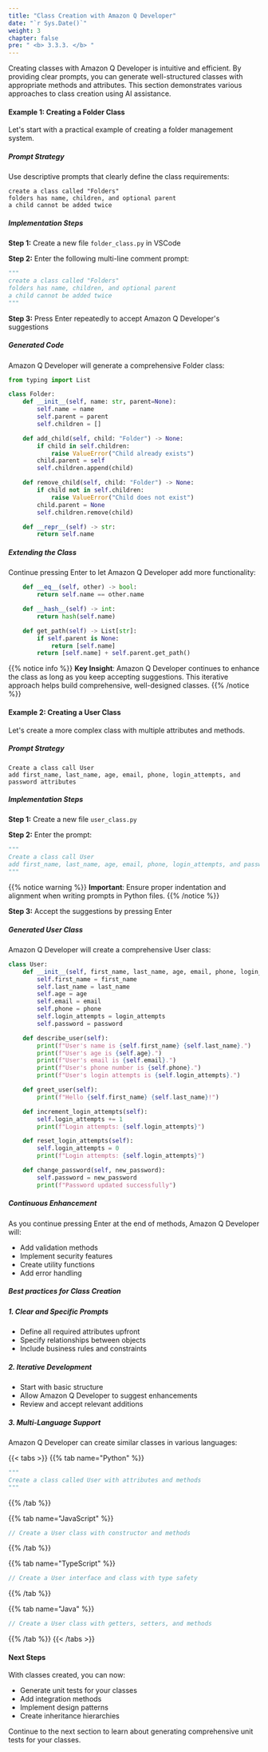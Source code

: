 ```yaml
---
title: "Class Creation with Amazon Q Developer"
date: "`r Sys.Date()`"
weight: 3
chapter: false
pre: " <b> 3.3.3. </b> "
---
```


Creating classes with Amazon Q Developer is intuitive and efficient. By providing clear prompts, you can generate well-structured classes with appropriate methods and attributes. This section demonstrates various approaches to class creation using AI assistance.

#### Example 1: Creating a Folder Class

Let's start with a practical example of creating a folder management system.

##### Prompt Strategy
Use descriptive prompts that clearly define the class requirements:

```text
create a class called "Folders"
folders has name, children, and optional parent
a child cannot be added twice
```

##### Implementation Steps

**Step 1:** Create a new file `folder_class.py` in VSCode

**Step 2:** Enter the following multi-line comment prompt:

```python
"""
create a class called "Folders"
folders has name, children, and optional parent
a child cannot be added twice
"""
```

**Step 3:** Press Enter repeatedly to accept Amazon Q Developer's suggestions

##### Generated Code

Amazon Q Developer will generate a comprehensive Folder class:

```python
from typing import List

class Folder:
    def __init__(self, name: str, parent=None):
        self.name = name
        self.parent = parent
        self.children = []

    def add_child(self, child: "Folder") -> None:
        if child in self.children:
            raise ValueError("Child already exists")
        child.parent = self
        self.children.append(child)

    def remove_child(self, child: "Folder") -> None:
        if child not in self.children:
            raise ValueError("Child does not exist")
        child.parent = None
        self.children.remove(child)

    def __repr__(self) -> str:
        return self.name
```

##### Extending the Class

Continue pressing Enter to let Amazon Q Developer add more functionality:

```python
    def __eq__(self, other) -> bool:
        return self.name == other.name

    def __hash__(self) -> int:
        return hash(self.name)

    def get_path(self) -> List[str]:
        if self.parent is None:
            return [self.name]
        return [self.name] + self.parent.get_path()
```

{{% notice info %}}
**Key Insight**: Amazon Q Developer continues to enhance the class as long as you keep accepting suggestions. This iterative approach helps build comprehensive, well-designed classes.
{{% /notice %}}

#### Example 2: Creating a User Class

Let's create a more complex class with multiple attributes and methods.

##### Prompt Strategy

```text
Create a class call User
add first_name, last_name, age, email, phone, login_attempts, and password attributes
```

##### Implementation Steps

**Step 1:** Create a new file `user_class.py`

**Step 2:** Enter the prompt:

```python
"""
Create a class call User
add first_name, last_name, age, email, phone, login_attempts, and password attributes
"""
```

{{% notice warning %}}
**Important**: Ensure proper indentation and alignment when writing prompts in Python files.
{{% /notice %}}

**Step 3:** Accept the suggestions by pressing Enter

##### Generated User Class

Amazon Q Developer will create a comprehensive User class:

```python
class User:
    def __init__(self, first_name, last_name, age, email, phone, login_attempts, password): 
        self.first_name = first_name 
        self.last_name = last_name 
        self.age = age
        self.email = email 
        self.phone = phone 
        self.login_attempts = login_attempts
        self.password = password

    def describe_user(self):
        print(f"User's name is {self.first_name} {self.last_name}.")
        print(f"User's age is {self.age}.")
        print(f"User's email is {self.email}.")
        print(f"User's phone number is {self.phone}.")
        print(f"User's login attempts is {self.login_attempts}.")

    def greet_user(self):
        print(f"Hello {self.first_name} {self.last_name}!")

    def increment_login_attempts(self):
        self.login_attempts += 1
        print(f"Login attempts: {self.login_attempts}")

    def reset_login_attempts(self):
        self.login_attempts = 0
        print(f"Login attempts: {self.login_attempts}")

    def change_password(self, new_password):
        self.password = new_password
        print(f"Password updated successfully")
```

##### Continuous Enhancement

As you continue pressing Enter at the end of methods, Amazon Q Developer will:

- Add validation methods
- Implement security features
- Create utility functions
- Add error handling

##### Best practices for Class Creation

##### 1. Clear and Specific Prompts
- Define all required attributes upfront
- Specify relationships between objects
- Include business rules and constraints

##### 2. Iterative Development
- Start with basic structure
- Allow Amazon Q Developer to suggest enhancements
- Review and accept relevant additions

##### 3. Multi-Language Support
Amazon Q Developer can create similar classes in various languages:

{{< tabs >}}
{{% tab name="Python" %}}
```python
"""
Create a class called User with attributes and methods
"""
```
{{% /tab %}}

{{% tab name="JavaScript" %}}
```javascript
// Create a User class with constructor and methods
```
{{% /tab %}}

{{% tab name="TypeScript" %}}
```typescript
// Create a User interface and class with type safety
```
{{% /tab %}}

{{% tab name="Java" %}}
```java
// Create a User class with getters, setters, and methods
```
{{% /tab %}}
{{< /tabs >}}

#### Next Steps

With classes created, you can now:
- Generate unit tests for your classes
- Add integration methods
- Implement design patterns
- Create inheritance hierarchies

Continue to the next section to learn about generating comprehensive unit tests for your classes.